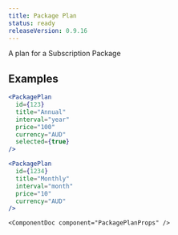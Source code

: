 ```yaml
---
title: Package Plan
status: ready
releaseVersion: 0.9.16
---
```


A plan for a Subscription Package

## Examples
```.jsx
<PackagePlan
  id={123}
  title="Annual"
  interval="year"
  price="100"
  currency="AUD"
  selected={true}
/>

<PackagePlan
  id={1234}
  title="Monthly"
  interval="month"
  price="10"
  currency="AUD"
/>
```

```!jsx
<ComponentDoc component="PackagePlanProps" />
```
